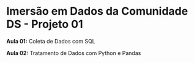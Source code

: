 # Imersão em Dados da Comunidade DS - Projeto 01

**Aula 01:** Coleta de Dados com SQL

**Aula 02:** Tratamento de Dados com Python e Pandas
